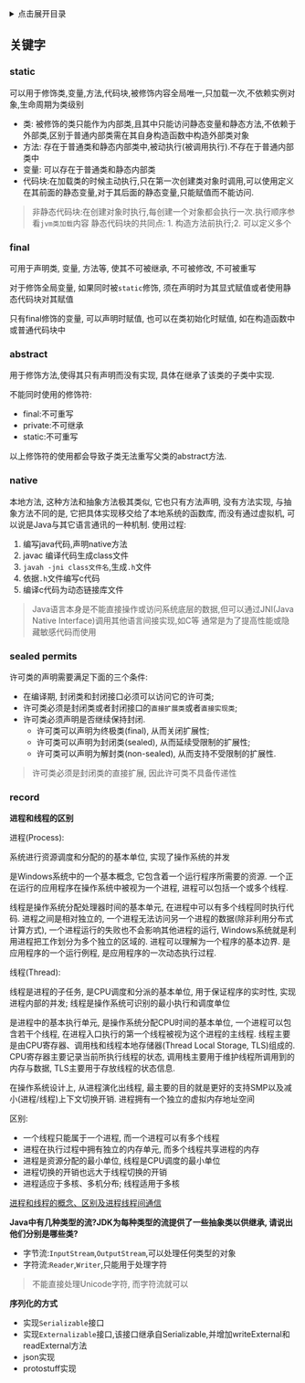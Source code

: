 <details>
<summary>点击展开目录</summary>
<!-- TOC -->

- [关键字](#关键字)
    - [static](#static)
    - [final](#final)
    - [abstract](#abstract)
    - [native](#native)

<!-- /TOC -->
</details>

## 关键字

### static

可以用于修饰类,变量,方法,代码块,被修饰内容全局唯一,只加载一次,不依赖实例对象,生命周期为类级别

* 类: 被修饰的类只能作为内部类,且其中只能访问静态变量和静态方法,不依赖于外部类,区别于普通内部类需在其自身构造函数中构造外部类对象
* 方法: 存在于普通类和静态内部类中,被动执行(被调用执行).不存在于普通内部类中
* 变量: 可以存在于普通类和静态内部类
* 代码块:在加载类的时候主动执行,只在第一次创建类对象时调用,可以使用定义在其前面的静态变量,对于其后面的静态变量,只能赋值而不能访问.

> 非静态代码块:在创建对象时执行,每创建一个对象都会执行一次.执行顺序参看`jvm类加载`内容
> 静态代码块的共同点: 1. 构造方法前执行;2. 可以定义多个

### final

可用于声明类, 变量, 方法等, 使其不可被继承, 不可被修改, 不可被重写

对于修饰全局变量, 如果同时被`static`修饰, 须在声明时为其显式赋值或者使用静态代码块对其赋值

只有final修饰的变量, 可以声明时赋值, 也可以在类初始化时赋值, 如在构造函数中或普通代码块中

### abstract

用于修饰方法,使得其只有声明而没有实现, 具体在继承了该类的子类中实现.

不能同时使用的修饰符:

* final:不可重写
* private:不可继承
* static:不可重写

以上修饰符的使用都会导致子类无法重写父类的abstract方法.

### native

本地方法, 这种方法和抽象方法极其类似, 它也只有方法声明, 没有方法实现,
与抽象方法不同的是, 它把具体实现移交给了本地系统的函数库, 而没有通过虚拟机, 可以说是Java与其它语言通讯的一种机制.
使用过程:

1. 编写java代码,声明native方法
2. javac 编译代码生成class文件
3. `javah -jni class文件名`,生成`.h`文件
4. 依据`.h`文件编写c代码
5. 编译c代码为动态链接库文件

> Java语言本身是不能直接操作或访问系统底层的数据,但可以通过JNI(Java Native Interface)调用其他语言间接实现,如C等
> 通常是为了提高性能或隐藏敏感代码而使用


### sealed permits

许可类的声明需要满足下面的三个条件:

* 在编译期, 封闭类和封闭接口必须可以访问它的许可类;
* 许可类必须是封闭类或者封闭接口的`直接扩展类`或者`直接实现类`;
* 许可类必须声明是否继续保持封闭.
    * 许可类可以声明为终极类(final), 从而关闭扩展性;
    * 许可类可以声明为封闭类(sealed), 从而延续受限制的扩展性;
    * 许可类可以声明为解封类(non-sealed), 从而支持不受限制的扩展性.

> 许可类必须是封闭类的直接扩展, 因此许可类不具备传递性

### record

**进程和线程的区别**

进程(Process):

系统进行资源调度和分配的的基本单位, 实现了操作系统的并发

是Windows系统中的一个基本概念, 它包含着一个运行程序所需要的资源. 一个正在运行的应用程序在操作系统中被视为一个进程, 进程可以包括一个或多个线程.

线程是操作系统分配处理器时间的基本单元, 在进程中可以有多个线程同时执行代码.
进程之间是相对独立的, 一个进程无法访问另一个进程的数据(除非利用分布式计算方式), 一个进程运行的失败也不会影响其他进程的运行, Windows系统就是利用进程把工作划分为多个独立的区域的.
进程可以理解为一个程序的基本边界.
是应用程序的一个运行例程, 是应用程序的一次动态执行过程.

线程(Thread):

线程是进程的子任务, 是CPU调度和分派的基本单位, 用于保证程序的实时性, 实现进程内部的并发; 线程是操作系统可识别的最小执行和调度单位

是进程中的基本执行单元, 是操作系统分配CPU时间的基本单位, 一个进程可以包含若干个线程, 在进程入口执行的第一个线程被视为这个进程的主线程.
线程主要是由CPU寄存器、调用栈和线程本地存储器(Thread Local Storage, TLS)组成的.
CPU寄存器主要记录当前所执行线程的状态, 调用栈主要用于维护线程所调用到的内存与数据, TLS主要用于存放线程的状态信息.

在操作系统设计上, 从进程演化出线程, 最主要的目的就是更好的支持SMP以及减小(进程/线程)上下文切换开销.
进程拥有一个独立的虚拟内存地址空间

区别:
* 一个线程只能属于一个进程, 而一个进程可以有多个线程
* 进程在执行过程中拥有独立的内存单元, 而多个线程共享进程的内存
* 进程是资源分配的最小单位, 线程是CPU调度的最小单位
* 进程切换的开销也远大于线程切换的开销
* 进程适应于多核、多机分布; 线程适用于多核

[进程和线程的概念、区别及进程线程间通信](https://cloud.tencent.com/developer/article/1688297)

**Java中有几种类型的流?JDK为每种类型的流提供了一些抽象类以供继承, 请说出他们分别是哪些类?**

* 字节流:`InputStream`,`OutputStream`,可以处理任何类型的对象
* 字符流:`Reader`,`Writer`,只能用于处理字符

> 不能直接处理Unicode字符, 而字符流就可以

**序列化的方式**

* 实现`Serializable`接口
* 实现`Externalizable`接口,该接口继承自Serializable,并增加writeExternal和readExternal方法
* json实现
* protostuff实现
